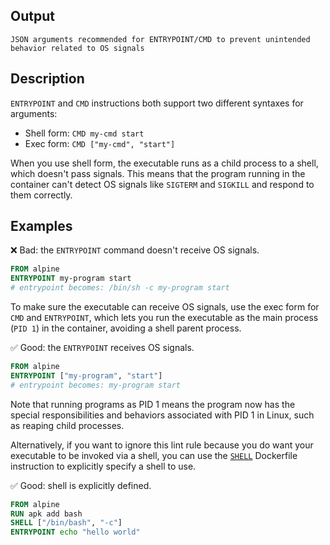 ## Output

```text
JSON arguments recommended for ENTRYPOINT/CMD to prevent unintended behavior related to OS signals
```

## Description

`ENTRYPOINT` and `CMD` instructions both support two different syntaxes for
arguments:

- Shell form: `CMD my-cmd start`
- Exec form: `CMD ["my-cmd", "start"]`

When you use shell form, the executable runs as a child process to a shell,
which doesn't pass signals. This means that the program running in the
container can't detect OS signals like `SIGTERM` and `SIGKILL` and respond to
them correctly.

## Examples

❌ Bad: the `ENTRYPOINT` command doesn't receive OS signals.

```dockerfile
FROM alpine
ENTRYPOINT my-program start
# entrypoint becomes: /bin/sh -c my-program start
```

To make sure the executable can receive OS signals, use the exec form for `CMD`
and `ENTRYPOINT`, which lets you run the executable as the main process (`PID
1`) in the container, avoiding a shell parent process.

✅ Good: the `ENTRYPOINT` receives OS signals.

```dockerfile
FROM alpine
ENTRYPOINT ["my-program", "start"]
# entrypoint becomes: my-program start
```

Note that running programs as PID 1 means the program now has the special
responsibilities and behaviors associated with PID 1 in Linux, such as reaping
child processes.

Alternatively, if you want to ignore this lint rule because you do want your
executable to be invoked via a shell, you can use the
[`SHELL`](https://docs.docker.com/reference/dockerfile.md#shell) Dockerfile
instruction to explicitly specify a shell to use.

✅ Good: shell is explicitly defined.

```dockerfile
FROM alpine
RUN apk add bash
SHELL ["/bin/bash", "-c"]
ENTRYPOINT echo "hello world"
```
